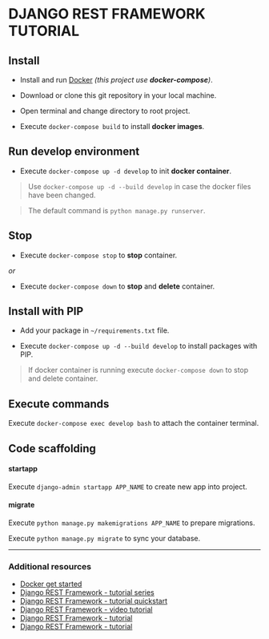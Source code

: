 # DJANGO REST FRAMEWORK TUTORIAL

## Install

- Install and run [Docker](https://www.docker.com/) *(this project use **docker-compose**)*.

- Download or clone this git repository in your local machine.

- Open terminal and change directory to root project.

- Execute `docker-compose build` to install **docker images**.

## Run develop environment

- Execute `docker-compose up -d develop` to init **docker container**.

> Use `docker-compose up -d --build develop` in case the docker files have been changed.

> The default command is `python manage.py runserver`.

## Stop

- Execute `docker-compose stop` to **stop** container.

*or*

- Execute `docker-compose down` to **stop** and **delete** container.

## Install with PIP

- Add your package in `~/requirements.txt` file.

- Execute `docker-compose up -d --build develop` to install packages with PIP.

> If docker container is running execute `docker-compose down` to stop and delete container.

## Execute commands

Execute `docker-compose exec develop bash` to attach the container terminal.

## Code scaffolding

#### startapp

Execute `django-admin startapp APP_NAME` to create new app into project.

#### migrate

Execute `python manage.py makemigrations APP_NAME` to prepare migrations.

Execute `python manage.py migrate` to sync your database.

---

### Additional resources

- [Docker get started](https://www.docker.com/get-started)
- [Django REST Framework - tutorial series](https://levipy.com/crear-api-rest-con-django-rest-framework/)
- [Django REST Framework - tutorial quickstart](https://www.django-rest-framework.org/tutorial/quickstart/)
- [Django REST Framework - video tutorial](https://www.youtube.com/watch?v=5KzPpfNhUtE)
- [Django REST Framework - tutorial](https://medium.com/backticks-tildes/lets-build-an-api-with-django-rest-framework-32fcf40231e5)
- [Django REST Framework - tutorial](https://realpython.com/test-driven-development-of-a-django-restful-api/)
